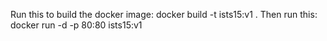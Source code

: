 Run this to build the docker image: docker build -t ists15:v1 .
Then run this: docker run -d -p 80:80 ists15:v1


